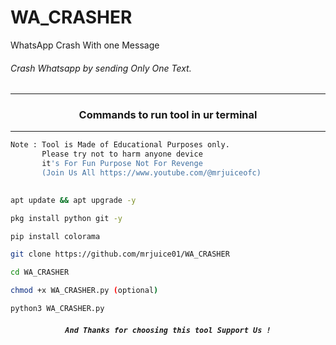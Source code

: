 

# WA_CRASHER
WhatsApp Crash With one  Message

###### Crash Whatsapp by  sending Only One Text.
***
### <p align="center">Commands to run tool in ur terminal
***

```bash
Note : Tool is Made of Educational Purposes only.
       Please try not to harm anyone device 
       it's For Fun Purpose Not For Revenge
       (Join Us All https://www.youtube.com/@mrjuiceofc)
       
```
```bash
apt update && apt upgrade -y
```
```bash
pkg install python git -y
```
```bash
pip install colorama
```
```bash
git clone https://github.com/mrjuice01/WA_CRASHER
```
```bash
cd WA_CRASHER
```
```bash
chmod +x WA_CRASHER.py (optional)
```
```bash
python3 WA_CRASHER.py
```
##### <p align="center">```And Thanks for choosing this tool Support Us !```

